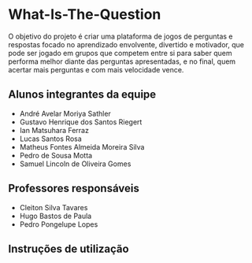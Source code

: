 # What-Is-The-Question

O objetivo do projeto é criar uma plataforma de jogos de  perguntas e respostas focado no aprendizado envolvente, divertido e motivador, que pode ser jogado em grupos que competem entre si para saber quem performa melhor diante das perguntas apresentadas, e no final, quem acertar mais perguntas e com mais velocidade vence.
## Alunos integrantes da equipe

* André Avelar Moriya Sathler
* Gustavo Henrique dos Santos Riegert
* Ian Matsuhara Ferraz
* Lucas Santos Rosa
* Matheus Fontes Almeida Moreira Silva
* Pedro de Sousa Motta
* Samuel Lincoln de Oliveira Gomes

## Professores responsáveis

* Cleiton Silva Tavares
* Hugo Bastos de Paula
* Pedro Pongelupe Lopes

## Instruções de utilização


